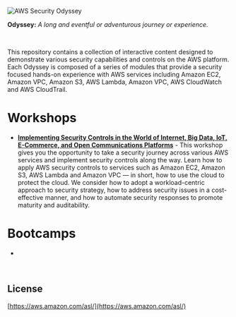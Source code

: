 ![AWS Security Odyssey](https://s3-us-west-2.amazonaws.com/sid402-artifacts/images/odysseysm.png)

**Odyssey:** _A long and eventful or adventurous journey or experience._

<br>

This repository contains a collection of interactive content designed to demonstrate various security capabilities and controls on the AWS platform. Each Odyssey is composed of a series of modules that provide a security focused hands-on experience with AWS services including Amazon EC2, Amazon VPC, Amazon S3, AWS Lambda, Amazon VPC, AWS CloudWatch and AWS CloudTrail.

# Workshops

- [**Implementing Security Controls in the World of Internet, Big Data, IoT, E-Commerce, and Open Communications Platforms**](SID402Workshop) - This workshop gives you the opportunity to take a security journey across various AWS services and implement security controls along the way. Learn how to apply AWS security controls to services such as Amazon EC2, Amazon S3, AWS Lambda and Amazon VPC — in short, how to use the cloud to protect the cloud. We consider how to adopt a workload-centric approach to security strategy, how to address security issues in a cost-effective manner, and how to automate security responses to promote maturity and auditability.

# Bootcamps
-

<br>

## License
[https://aws.amazon.com/asl/](https://aws.amazon.com/asl/)
